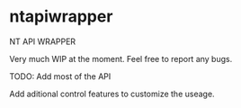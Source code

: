 ntapiwrapper
============

NT API WRAPPER

Very much WIP at the moment. Feel free to report any bugs.

TODO:
Add most of the API

Add aditional control features to customize the useage.
